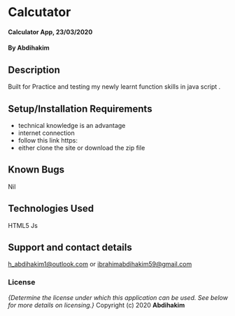 # Calcutator
#### Calculator App, 23/03/2020
#### By **Abdihakim**
## Description
Built for Practice and testing  my newly learnt function skills in java script .
## Setup/Installation Requirements
* technical knowledge is an advantage
* internet connection
* follow this link https:
* either clone the site or download the zip file
## Known Bugs
Nil
## Technologies Used
HTML5
Js
## Support and contact details
h_abdihakim1@outlook.com or ibrahimabdihakim59@gmail.com
### License
*{Determine the license under which this application can be used.  See below for more details on licensing.}*
Copyright (c) 2020 **Abdihakim**